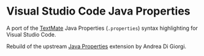 # Visual Studio Code Java Properties

A port of the [TextMate](https://github.com/textmate/java.tmbundle/blob/5f4204576e13a73c9dfce525d8ced41a39d004c3/Syntaxes/JavaProperties.plist)
Java Properties (`.properties`) syntax highlighting for Visual Studio Code.

Rebuild of the upstream [Java Properties](https://github.com/Ithildir/vscode-java-properties) extension by Andrea Di Giorgi.
